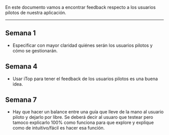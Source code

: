 En este documento vamos a encontrar feedback respecto a los usuarios pilotos de nuestra aplicación.

---

## Semana 1

- Especificar con mayor claridad quiénes serán los usuarios pilotos y cómo se gestionarán.

## Semana 4

- Usar iTop para tener el feedback de los usuarios pilotos es una buena idea.

## Semana 7

- Hay que hacer un balance entre una guía que lleve de la mano al usuario piloto y dejarlo por libre. Se deberá decir al usuaro que testear pero tamoco explicarlo 100% como funciona para que explore y explique como de intuitivo/fácil es hacer esa función.
